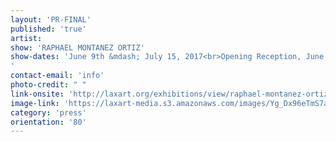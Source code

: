 ```yaml
---
layout: 'PR-FINAL'
published: 'true'
artist:
show: 'RAPHAEL MONTANEZ ORTIZ'
show-dates: 'June 9th &mdash; July 15, 2017<br>Opening Reception, June 9th 6&mdash;9pm<br>With Special Performance of Ritual Piano Destruction Concert, performed by the artist at 7:30pm
'
contact-email: 'info'
photo-credit: " "
link-onsite: 'http://laxart.org/exhibitions/view/raphael-montanez-ortiz/'
image-link: 'https://laxart-media.s3.amazonaws.com/images/Yg_Dx96eTmS7aPcZ-MyB_g.jpg'
category: 'press'
orientation: '80'
---
```

